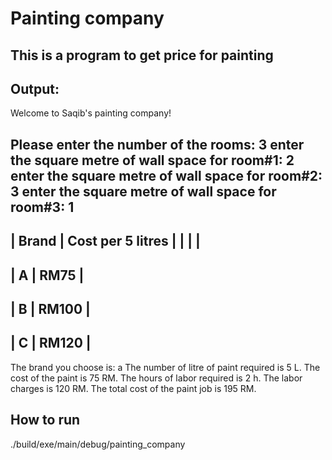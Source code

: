 # Painting company

## This is a program to get price for painting

## Output:
Welcome to Saqib's painting company!

Please enter the number of the rooms: 3
enter the square metre of wall space for room#1: 2
enter the square metre of wall space for room#2: 3
enter the square metre of wall space for room#3: 1
-----------------------------------------
|     Brand	|   Cost per 5 litres   |
|		|			|
-----------------------------------------
|       A  	|	RM75  		|
-----------------------------------------
|       B  	|	RM100 		|
-----------------------------------------
|       C  	|	RM120 		|
-----------------------------------------

The brand you choose is: a
The number of litre of paint required is 5 L.
The cost of the paint is 75 RM.
The hours of labor required is 2 h.
The labor charges is 120 RM.
The total cost of the paint job is 195 RM.

## How to run
./build/exe/main/debug/painting_company
